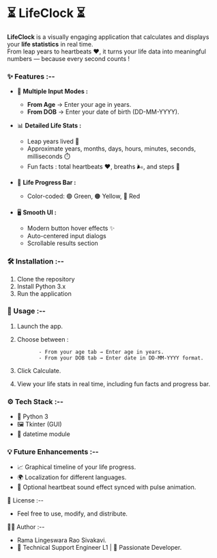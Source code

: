 # ⏳ LifeClock ⏳

**LifeClock** is a visually engaging application that calculates and displays your **life statistics** in real time.  
From leap years to heartbeats ❤️, it turns your life data into meaningful numbers — because every second counts !

### ✨ Features :--

- 📅 **Multiple Input Modes :**  
  - **From Age** → Enter your age in years.  
  - **From DOB** → Enter your date of birth (DD-MM-YYYY).

- 📊 **Detailed Life Stats :**
  - Leap years lived 🌟
  - Approximate years, months, days, hours, minutes, seconds, milliseconds ⏱️
  - Fun facts : total heartbeats ❤️, breaths 🌬️, and steps 🚶

- 🎯 **Life Progress Bar :**
  - Color-coded: 🟢 Green, 🟠 Yellow, 🔴 Red

- 🖥 **Smooth UI :**
  - Modern button hover effects ✨
  - Auto-centered input dialogs
  - Scrollable results section

### 🛠️ Installation :--

1. Clone the repository
2. Install Python 3.x
3. Run the application

### 📌 Usage :--

1. Launch the app.
2. Choose between :
   
              - From your age tab → Enter age in years.  
              - From your DOB tab → Enter date in DD-MM-YYYY format.
   
4. Click Calculate.
5. View your life stats in real time, including fun facts and progress bar.

### ⚙️ Tech Stack :--

- 🐍 Python 3
- 🖼 Tkinter (GUI)
- 📅 datetime module

### 💡 Future Enhancements :--

- 📈 Graphical timeline of your life progress.
- 🌍 Localization for different languages.
- 🎵 Optional heartbeat sound effect synced with pulse animation.

📜 License :--

- Feel free to use, modify, and distribute.

👨‍💻 Author :--

- Rama Lingeswara Rao Sivakavi.
- 💼 Technical Support Engineer L1 | 🚀 Passionate Developer.
